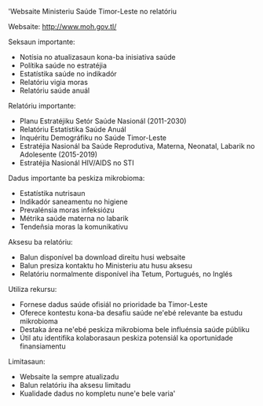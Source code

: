 'Websaite Ministeriu Saúde Timor-Leste no relatóriu 

Websaite: http://www.moh.gov.tl/

Seksaun importante:
- Notísia no atualizasaun kona-ba inisiativa saúde
- Polítika saúde no estratéjia
- Estatístika saúde no indikadór
- Relatóriu vigia moras
- Relatóriu saúde anuál

Relatóriu importante:
- Planu Estratéjiku Setór Saúde Nasionál (2011-2030)
- Relatóriu Estatístika Saúde Anuál
- Inquéritu Demográfiku no Saúde Timor-Leste
- Estratéjia Nasionál ba Saúde Reprodutiva, Materna, Neonatal, Labarik no Adolesente (2015-2019)
- Estratéjia Nasionál HIV/AIDS no STI

Dadus importante ba peskiza mikrobioma:
- Estatístika nutrisaun
- Indikadór saneamentu no higiene
- Prevalénsia moras infeksiózu
- Métrika saúde materna no labarik
- Tendeñsia moras la komunikativu

Aksesu ba relatóriu:
- Balun disponível ba download direitu husi websaite
- Balun presiza kontaktu ho Ministeriu atu husu aksesu
- Relatóriu normalmente disponível iha Tetum, Portugués, no Inglés

Utiliza rekursu:
- Fornese dadus saúde ofisiál no prioridade ba Timor-Leste
- Oferece kontestu kona-ba desafiu saúde ne'ebé relevante ba estudu mikrobioma
- Destaka área ne'ebé peskiza mikrobioma bele influénsia saúde públiku
- Útil atu identifika kolaborasaun peskiza potensiál ka oportunidade finansiamentu

Limitasaun:
- Websaite la sempre atualizadu
- Balun relatóriu iha aksesu limitadu
- Kualidade dadus no kompletu nune'e bele varia'
